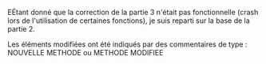 EÉtant donné que la correction de la partie 3 n'était pas fonctionnelle (crash lors de l'utilisation de certaines fonctions), je suis reparti sur la base de la partie 2.

Les éléments modifiées ont été indiqués par des commentaires de type :
NOUVELLE METHODE
ou 
METHODE MODIFIEE

